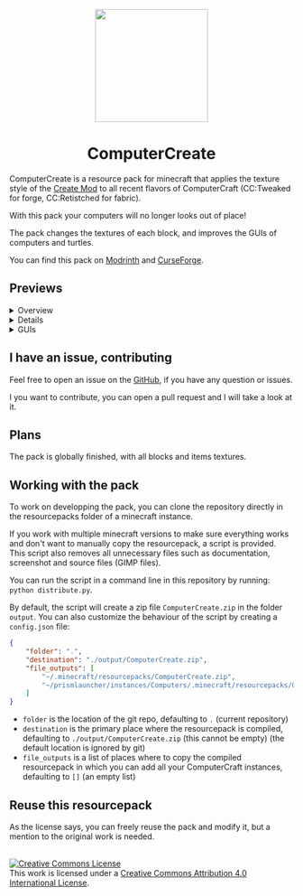 <p align=center><img src="docs/full_logo.png" width=200px></p>

<h1 align=center>ComputerCreate</h1>

ComputerCreate is a resource pack for minecraft that applies the texture style of the [Create Mod](https://modrinth.com/mod/create) to all recent flavors of ComputerCraft (CC:Tweaked for forge, CC:Retistched for fabric).

With this pack your computers will no longer looks out of place!

The pack changes the textures of each block, and improves the GUIs of computers and turtles.

You can find this pack on [Modrinth](https://modrinth.com/resourcepack/computercreate) and [CurseForge](https://www.curseforge.com/minecraft/texture-packs/computercreate).

## Previews

<details>
<summary> Overview </summary>
<br>

![](screenshots/Blocks%201.png)

![](screenshots/Blocks%202.png)

![Floppy disks](screenshots/Floppy%20disks.png)

![Coloured turtles](screenshots/Colored%20turtles.png)

</details>

<details>
<sumary> Examples </summary>
<br>

![GPS tower](screenshots/A%20GPS%20tower.png)

![Mining session](screenshots/Mining%20session%20with%20turtles.png)

![Train station](screenshots/A%20setup%20with%20train%20station.png)

</details>

<details>
<summary> GUIs </summary>

![Normal computer GUI](screenshots/Normal%20computer%20GUI.png)

![Advanced computer GUI](screenshots/Advanced%20computer%20GUI.png)

![Command computer GUI](screenshots/Command%20computer%20GUI.png)

![Normal turtle GUI](screenshots/Normal%20turtle%20GUI.png)

![Advanced turtle GUI](screenshots/Advanced%20turtle%20GUI.png)

</details>

## I have an issue, contributing

Feel free to open an issue on the [GitHub](https://github.com/ascpial/ComputerCreate), if you have any question or issues.

I you want to contribute, you can open a pull request and I will take a look at it.

## Plans

The pack is globally finished, with all blocks and items textures.

## Working with the pack

To work on developping the pack, you can clone the repository directly in the resourcepacks folder of a minecraft instance.

If you work with multiple minecraft versions to make sure everything works and don't want to manually copy the resourcepack, a script is provided.
This script also removes all unnecessary files such as documentation, screenshot and source files (GIMP files).

You can run the script in a command line in this repository by running: `python distribute.py`.

By default, the script will create a zip file `ComputerCreate.zip` in the folder `output`. You can also customize the behaviour of the script by creating a `config.json` file:

```json
{
    "folder": ".",
    "destination": "./output/ComputerCreate.zip",
    "file_outputs": [
        "~/.minecraft/resourcepacks/ComputerCreate.zip",
        "~/prismlauncher/instances/Computers/.minecraft/resourcepacks/ComputerCreate.zip"
    ]
}
```

- `folder` is the location of the git repo, defaulting to `.` (current repository)
- `destination` is the primary place where the resourcepack is compiled, defaulting to `./output/ComputerCreate.zip` (this cannot be empty) (the default location is ignored by git)
- `file_outputs` is a list of places where to copy the compiled resourcepack in which you can add all your ComputerCraft instances, defaulting to `[]` (an empty list)

## Reuse this resourcepack

As the license says, you can freely reuse the pack and modify it, but a mention to the original work is needed.

<br> <a rel="license" href="http://creativecommons.org/licenses/by/4.0/"><img alt="Creative Commons License" style="border-width:0" src="https://i.creativecommons.org/l/by/4.0/88x31.png" /></a><br />This work is licensed under a <a rel="license" href="http://creativecommons.org/licenses/by/4.0/">Creative Commons Attribution 4.0 International License</a>.
